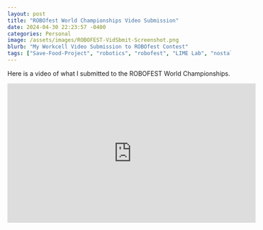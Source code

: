 ```yaml
---
layout: post
title: "ROBOfest World Championships Video Submission"
date: 2024-04-30 22:23:57 -0400
categories: Personal
image: /assets/images/ROBOFEST-VidSbmit-Screenshot.png
blurb: "My Workcell Video Submission to ROBOfest Contest"
tags: ["Save-Food-Project", "robotics", "robofest", "LIME Lab", "nostalgia", "my-journey"]
---
```


Here is a video of what I submitted to the ROBOFEST World Championships.

<!-- Embed the YouTube video here -->
<div class="video-container">
  <iframe width="560" height="315" src="https://www.youtube.com/embed/7k_JH1KTvBA?si=ol1KH5NQvyhrCqCx" title="YouTube video player" frameborder="0" allow="accelerometer; autoplay; clipboard-write; encrypted-media; gyroscope; picture-in-picture; web-share" referrerpolicy="strict-origin-when-cross-origin" allowfullscreen></iframe>
</div>



